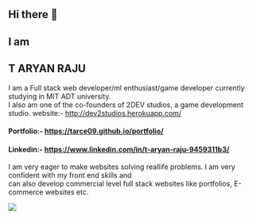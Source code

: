 ## Hi there 👋
## I am
## T ARYAN RAJU

I am a Full stack web developer/ml enthusiast/game developer currently studying in MIT ADT university.<br>
I also am one of the co-founders of 2DEV studios, a game development studio.
website:- http://dev2studios.herokuapp.com/

#### Portfolio:- https://tarce09.github.io/portfolio/
#### Linkedin:- https://www.linkedin.com/in/t-aryan-raju-9459311b3/

I am very eager to make websites solving reallife problems. I am very confident with my front end skills and <br> can also develop commercial level full stack websites like portfolios, E-commerce websites etc. 

<img src="https://github-readme-stats.vercel.app/api?username=tarce09&&show_icons=true&title_color=ffffff&icon_color=bb2acf&text_color=daf7dc&bg_color=151515">


